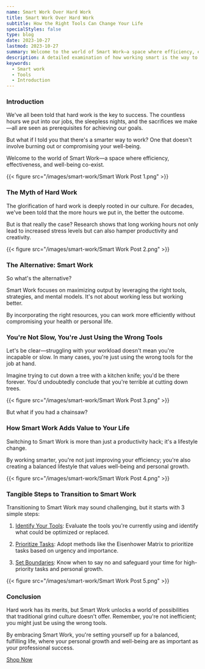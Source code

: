 ```yaml
---
name: Smart Work Over Hard Work
title: Smart Work Over Hard Work
subtitle: How the Right Tools Can Change Your Life
specialStyles: false
type: blog
date: 2023-10-27
lastmod: 2023-10-27
summary: Welcome to the world of Smart Work—a space where efficiency, effectiveness, and well-being co-exist.
description: A detailed examination of how working smart is the way to happiness and success rather than the traditional idea of working hard.
keywords:
  - Smart work
  - Tools
  - Introduction
---
```


### Introduction

We've all been told that hard work is the key to success. The countless hours we put into our jobs, the sleepless nights, and the sacrifices we make—all are seen as prerequisites for achieving our goals. 

But what if I told you that there's a smarter way to work? One that doesn't involve burning out or compromising your well-being. 

Welcome to the world of Smart Work—a space where efficiency, effectiveness, and well-being co-exist.

{{< figure src="/images/smart-work/Smart Work Post 1.png" >}}

### The Myth of Hard Work

The glorification of hard work is deeply rooted in our culture. For decades, we've been told that the more hours we put in, the better the outcome. 

But is that really the case? Research shows that long working hours not only lead to increased stress levels but can also hamper productivity and creativity.

{{< figure src="/images/smart-work/Smart Work Post 2.png" >}}


### The Alternative: Smart Work

So what's the alternative? 

Smart Work focuses on maximizing output by leveraging the right tools, strategies, and mental models. It's not about working less but working better. 

By incorporating the right resources, you can work more efficiently without compromising your health or personal life.



### You're Not Slow, You're Just Using the Wrong Tools

Let's be clear—struggling with your workload doesn't mean you're incapable or slow. In many cases, you're just using the wrong tools for the job at hand. 

Imagine trying to cut down a tree with a kitchen knife; you'd be there forever. You'd undoubtedly conclude that you're terrible at cutting down trees. 

{{< figure src="/images/smart-work/Smart Work Post 3.png" >}}

But what if you had a chainsaw?

### How Smart Work Adds Value to Your Life

Switching to Smart Work is more than just a productivity hack; it's a lifestyle change. 

By working smarter, you're not just improving your efficiency; you're also creating a balanced lifestyle that values well-being and personal growth.

{{< figure src="/images/smart-work/Smart Work Post 4.png" >}}


### Tangible Steps to Transition to Smart Work

Transitioning to Smart Work may sound challenging, but it starts with 3 simple steps:

1. <u>Identify Your Tools</u>: Evaluate the tools you're currently using and identify what could be optimized or replaced.

2. <u>Prioritize Tasks</u>: Adopt methods like the Eisenhower Matrix to prioritize tasks based on urgency and importance.

3. <u>Set Boundaries</u>: Know when to say no and safeguard your time for high-priority tasks and personal growth.

{{< figure src="/images/smart-work/Smart Work Post 5.png" >}}

### Conclusion

Hard work has its merits, but Smart Work unlocks a world of possibilities that traditional grind culture doesn't offer. Remember, you're not inefficient; you might just be using the wrong tools. 

By embracing Smart Work, you're setting yourself up for a balanced, fulfilling life, where your personal growth and well-being are as important as your professional success.


<div class="sticky-cta-container">
    <a href="/" class="sticky-cta">Shop Now</a>
</div>
